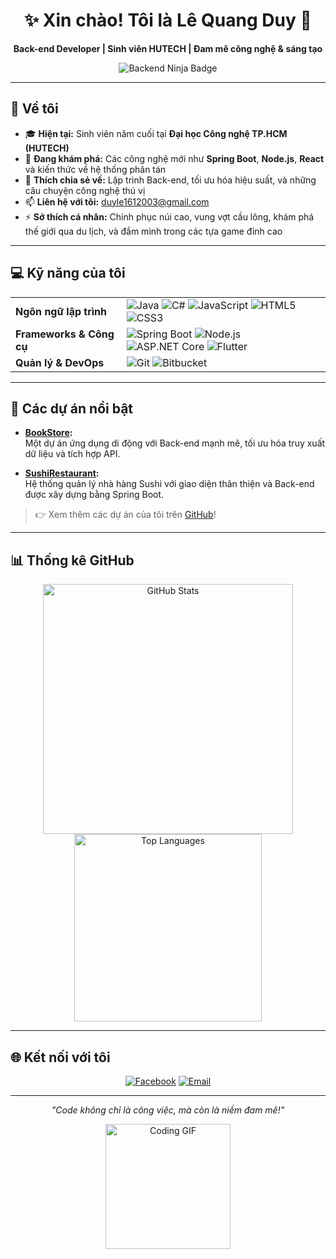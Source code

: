 <div align="center">
  <h1>✨ Xin chào! Tôi là Lê Quang Duy 👋</h1>
  <p><strong>Back-end Developer | Sinh viên HUTECH | Đam mê công nghệ & sáng tạo</strong></p>
  <img src="https://img.shields.io/badge/Code-Backend%20Ninja-blueviolet?style=for-the-badge&logo=codeigniter" alt="Backend Ninja Badge">
</div>

---

## 🚀 Về tôi

- 🎓 **Hiện tại:** Sinh viên năm cuối tại **Đại học Công nghệ TP.HCM (HUTECH)**  
- 🌱 **Đang khám phá:** Các công nghệ mới như **Spring Boot**, **Node.js**, **React** và kiến thức về hệ thống phân tán  
- 💬 **Thích chia sẻ về:** Lập trình Back-end, tối ưu hóa hiệu suất, và những câu chuyện công nghệ thú vị  
- 📫 **Liên hệ với tôi:** [duyle1612003@gmail.com](mailto:duyle1612003@gmail.com)  
- ⚡ **Sở thích cá nhân:** Chinh phục núi cao, vung vợt cầu lông, khám phá thế giới qua du lịch, và đắm mình trong các tựa game đỉnh cao  

---

## 💻 Kỹ năng của tôi

<table>
  <tr>
    <td><strong>Ngôn ngữ lập trình</strong></td>
    <td>
      <img src="https://img.shields.io/badge/Java-ED8B00?style=flat&logo=java&logoColor=white" alt="Java">
      <img src="https://img.shields.io/badge/C%23-239120?style=flat&logo=c-sharp&logoColor=white" alt="C#">
      <img src="https://img.shields.io/badge/JavaScript-F7DF1E?style=flat&logo=javascript&logoColor=black" alt="JavaScript">
      <img src="https://img.shields.io/badge/HTML5-E34F26?style=flat&logo=html5&logoColor=white" alt="HTML5">
      <img src="https://img.shields.io/badge/CSS3-1572B6?style=flat&logo=css3&logoColor=white" alt="CSS3">
    </td>
  </tr>
  <tr>
    <td><strong>Frameworks & Công cụ</strong></td>
    <td>
      <img src="https://img.shields.io/badge/Spring%20Boot-6DB33F?style=flat&logo=spring&logoColor=white" alt="Spring Boot">
      <img src="https://img.shields.io/badge/Node.js-339933?style=flat&logo=nodedotjs&logoColor=white" alt="Node.js">
      <img src="https://img.shields.io/badge/ASP.NET%20Core-512BD4?style=flat&logo=dotnet&logoColor=white" alt="ASP.NET Core">
      <img src="https://img.shields.io/badge/Flutter-02569B?style=flat&logo=flutter&logoColor=white" alt="Flutter">
    </td>
  </tr>
  <tr>
    <td><strong>Quản lý & DevOps</strong></td>
    <td>
      <img src="https://img.shields.io/badge/Git-F05032?style=flat&logo=git&logoColor=white" alt="Git">
      <img src="https://img.shields.io/badge/Bitbucket-0052CC?style=flat&logo=bitbucket&logoColor=white" alt="Bitbucket">
    </td>
  </tr>
</table>

---

## 📂 Các dự án nổi bật

- **[BookStore](https://github.com/DyDragon16/BookStore):**  
  Một dự án ứng dụng di động với Back-end mạnh mẽ, tối ưu hóa truy xuất dữ liệu và tích hợp API.  

- **[SushiRestaurant](https://github.com/DyDragon16/SushiRestaurant):**  
  Hệ thống quản lý nhà hàng Sushi với giao diện thân thiện và Back-end được xây dựng bằng Spring Boot.  

> 👉 Xem thêm các dự án của tôi trên [GitHub](https://github.com/DyDragon16)!

---

## 📊 Thống kê GitHub

<div align="center">
  <img src="https://github-readme-stats.vercel.app/api?username=DyDragon16&show_icons=true&theme=dracula&hide_border=true" alt="GitHub Stats" width="400"/>
  <img src="https://github-readme-stats.vercel.app/api/top-langs/?username=DyDragon16&layout=compact&theme=dracula&hide_border=true" alt="Top Languages" width="300"/>
</div>

---

## 🌐 Kết nối với tôi

<div align="center">
  <a href="https://www.facebook.com/dy.le.160103/"><img src="https://img.shields.io/badge/Facebook-1877F2?style=for-the-badge&logo=facebook&logoColor=white" alt="Facebook"></a>
  <a href="mailto:duyle1612003@gmail.com"><img src="https://img.shields.io/badge/Email-D14836?style=for-the-badge&logo=gmail&logoColor=white" alt="Email"></a>
</div>

---

<div align="center">
  <p><em>"Code không chỉ là công việc, mà còn là niềm đam mê!"</em></p>
  <img src="https://media.giphy.com/media/LmNwrBhejkK9EFP504/giphy.gif" width="200" alt="Coding GIF">
</div>
